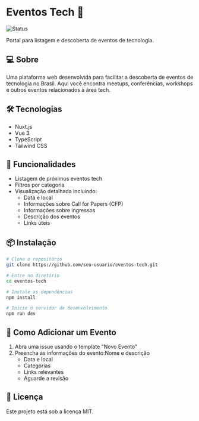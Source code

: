 # Eventos Tech 🎯

![Status](https://img.shields.io/badge/Status-Em%20Desenvolvimento-yellow)

Portal para listagem e descoberta de eventos de tecnologia.

## 💻 Sobre

Uma plataforma web desenvolvida para facilitar a descoberta de eventos de tecnologia no Brasil. Aqui você encontra meetups, conferências, workshops e outros eventos relacionados à área tech.

## 🛠️ Tecnologias

- Nuxt.js
- Vue 3
- TypeScript
- Tailwind CSS

## 🚀 Funcionalidades

- Listagem de próximos eventos tech
- Filtros por categoria
- Visualização detalhada incluindo:
  - Data e local
  - Informações sobre Call for Papers (CFP)
  - Informações sobre ingressos
  - Descrição dos eventos
  - Links úteis

## 📦 Instalação

```bash
# Clone o repositório
git clone https://github.com/seu-usuario/eventos-tech.git

# Entre no diretório
cd eventos-tech

# Instale as dependências
npm install

# Inicie o servidor de desenvolvimento
npm run dev
```

## 📝 Como Adicionar um Evento

1. Abra uma issue usando o template "Novo Evento"
2. Preencha as informações do evento:Nome e descrição
   - Data e local
   - Categorias
   - Links relevantes
   - Aguarde a revisão

## 📄 Licença

Este projeto está sob a licença MIT.
